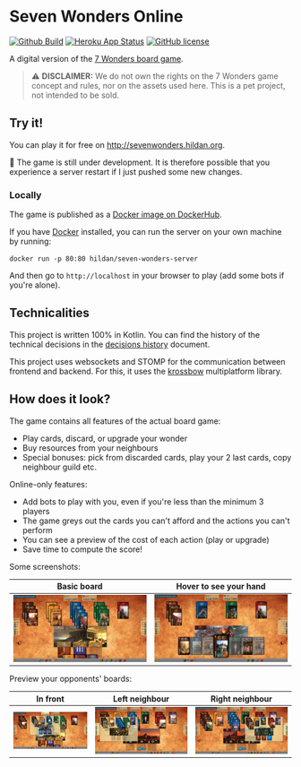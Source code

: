 # Seven Wonders Online

[![Github Build](https://img.shields.io/github/workflow/status/joffrey-bion/seven-wonders/ci-cd?label=build&logo=github)](https://github.com/joffrey-bion/seven-wonders/actions?query=workflow%3A%22ci-cd%22)
[![Heroku App Status](http://heroku-shields.herokuapp.com/seven-wonders-online)](https://seven-wonders-online.herokuapp.com)
[![GitHub license](https://img.shields.io/badge/license-MIT-blue.svg)](https://github.com/joffrey-bion/seven-wonders/blob/master/LICENSE)

A digital version of the [7 Wonders board game](https://en.wikipedia.org/wiki/7_Wonders_(board_game)).

> :warning: **DISCLAIMER:** We do not own the rights on the 7 Wonders game concept and rules, 
> nor on the assets used here. This is a pet project, not intended to be sold.

## Try it!

You can play it for free on http://sevenwonders.hildan.org.

:construction: The game is still under development.
It is therefore possible that you experience a server restart if I just pushed some new changes.

### Locally

The game is published as a [Docker image on DockerHub](https://hub.docker.com/r/hildan/seven-wonders-server).

If you have [Docker](https://www.docker.com/) installed, you can run the server on your own machine by running:

```
docker run -p 80:80 hildan/seven-wonders-server
```

And then go to `http://localhost` in your browser to play (add some bots if you're alone).

## Technicalities

This project is written 100% in Kotlin. You can find the history of the technical decisions in the
[decisions history](doc/decisions_history.md) document.

This project uses websockets and STOMP for the communication between frontend and backend.
For this, it uses the [krossbow](https://github.com/joffrey-bion/krossbow) multiplatform library.

## How does it look?

The game contains all features of the actual board game:

- Play cards, discard, or upgrade your wonder
- Buy resources from your neighbours
- Special bonuses: pick from discarded cards, play your 2 last cards, copy neighbour guild etc.

Online-only features:

- Add bots to play with you, even if you're less than the minimum 3 players
- The game greys out the cards you can't afford and the actions you can't perform
- You can see a preview of the cost of each action (play or upgrade)
- Save time to compute the score!

Some screenshots:

| Basic board | Hover to see your hand|
| --- | --- |
| ![Basic board](doc/screenshots/basic-board.png?s=250) | ![Hand hover](doc/screenshots/hand-hover2.png) |

Preview your opponents' boards:

| In front | Left neighbour | Right neighbour |
| --- | --- | --- |
| ![Board preview 1](doc/screenshots/neighbour-preview1.png?s=300) | ![Board preview 2](doc/screenshots/neighbour-preview2.png?s=200) | ![Board preview 3](doc/screenshots/neighbour-preview3.png) |
